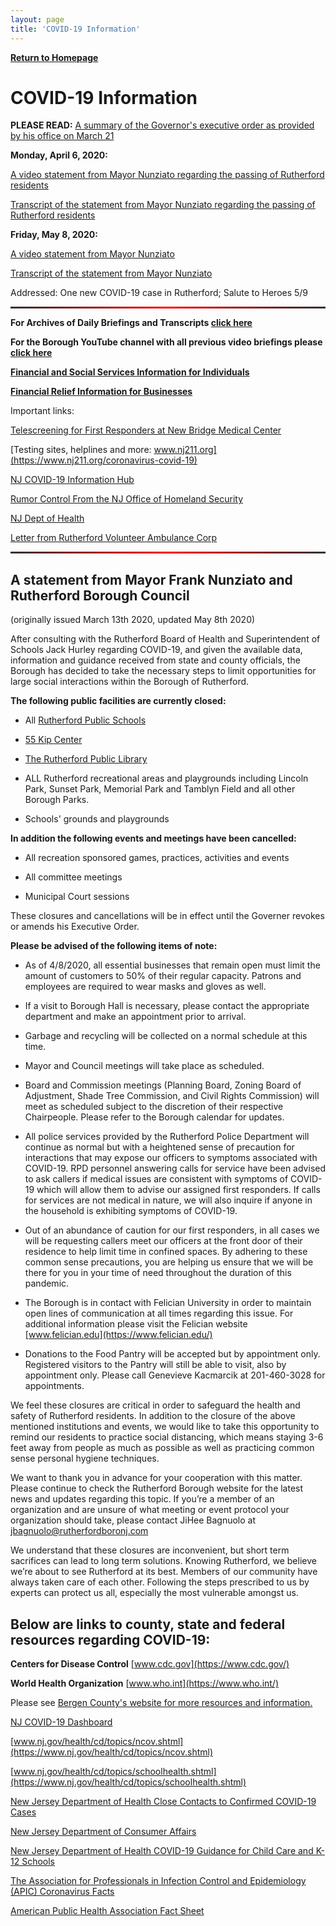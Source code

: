 ```yaml
---
layout: page
title: 'COVID-19 Information'
---
```


<style>
  hr {
    background: red;
    background-image: linear-gradient(to right, #333, red, #333);
    border: 0;
    height: 3px;
    width: 100%;
  }
</style>

[**Return to Homepage**](/)

# COVID-19 Information


**PLEASE READ:** [A summary of the Governor's executive order as provided by his office on March 21](https://storage.googleapis.com/static.rutherford-nj.com/covid/Summary%20of%20EO%20107%20and%20EO%20108.pdf)

**Monday, April 6, 2020:** 

[A video statement from Mayor Nunziato regarding the passing of Rutherford residents](https://youtu.be/IGAjyrJTJnY)

[Transcript of the statement from Mayor Nunziato regarding the passing of Rutherford residents](https://storage.googleapis.com/static.rutherford-nj.com/covid/April%206%202020%20Mayor%20Statement.pdf)

**Friday, May 8, 2020:** 

[A video statement from Mayor Nunziato](https://youtu.be/gK5T23BN2q0)

[Transcript of the statement from Mayor Nunziato](https://storage.googleapis.com/static.rutherford-nj.com/covid/May%208%20Frank%20Nunziato%20(2).pdf)

Addressed: One new COVID-19 case in Rutherford; Salute to Heroes 5/9

---

**For Archives of Daily Briefings and Transcripts [click here](/covid-archives/)**

**For the Borough YouTube channel with all previous video briefings please [click here](https://www.youtube.com/channel/UCeXmkDZGR1XKSc5hMMoaUlQ/)**

[**Financial and Social Services Information for Individuals**](/covid-financial-info-individuals/)

[**Financial Relief Information for Businesses**](/covid-business-information/)

Important links: 

[Telescreening for First Responders at New Bridge Medical Center](https://www.newbridgehealth.org/bergen-covid19-screening/)

[Testing sites, helplines and more: www.nj211.org](https://www.nj211.org/coronavirus-covid-19)

[NJ COVID-19 Information Hub](https://covid19.nj.gov/)

[Rumor Control From the NJ Office of Homeland Security](https://www.njhomelandsecurity.gov/covid19)

[NJ Dept of Health](https://www.nj.gov/health/)

[Letter from Rutherford Volunteer Ambulance Corp](https://storage.googleapis.com/static.rutherford-nj.com/covid/EMS%20Statement.docx.pdf)

---

## A statement from Mayor Frank Nunziato and Rutherford Borough Council 

(originally issued March 13th 2020, updated May 8th 2020)

After consulting with the Rutherford Board of Health and Superintendent of Schools Jack Hurley regarding COVID-19, and given the available data, information and guidance received from state and county officials, the Borough has decided to take the necessary steps to limit opportunities for large social interactions within the Borough of Rutherford. 

**The following public facilities are currently closed:**

- All [Rutherford Public Schools](https://www.rutherfordschools.org/)

- [55 Kip Center](https://www.55kipcenter.org/)

- [The Rutherford Public Library](https://www.rutherfordlibrary.org/)

- ALL Rutherford recreational areas and playgrounds including Lincoln Park, Sunset Park, Memorial Park and Tamblyn Field and all other Borough Parks. 

- Schools' grounds and playgrounds

**In addition the following events and meetings have been cancelled:**

- All recreation sponsored games, practices, activities and events 

- All committee meetings

- Municipal Court sessions

These closures and cancellations will be in effect until the Governer revokes or amends his Executive Order.  

**Please be advised of the following items of note:**

- As of 4/8/2020, all essential businesses that remain open must limit the amount of customers to 50% of their regular capacity. Patrons and employees are required to wear masks and gloves as well.

- If a visit to Borough Hall is necessary, please contact the appropriate department and make an appointment prior to arrival. 

- Garbage and recycling will be collected on a normal schedule at this time.

- Mayor and Council meetings will take place as scheduled. 

- Board and Commission meetings (Planning Board, Zoning Board of Adjustment, Shade Tree Commission, and Civil Rights Commission) will meet as scheduled subject to the discretion of their respective Chairpeople. Please refer to the Borough calendar for updates.   

- All police services provided by the Rutherford Police Department will continue as normal but with a heightened sense of precaution for interactions that may expose our officers to symptoms associated with COVID-19.  RPD personnel answering calls for service have been advised to ask callers if medical issues are consistent with symptoms of COVID-19 which will allow them to advise our assigned first responders.  If calls for services are not medical in nature, we will also inquire if anyone in the household is exhibiting symptoms of COVID-19.  

- Out of an abundance of caution for our first responders, in all cases we will be requesting callers meet our officers at the front door of their residence to help limit time in confined spaces. By adhering to these common sense precautions, you are helping us ensure that we will be there for you in your time of need throughout the duration of this pandemic.

- The Borough is in contact with Felician University in order to maintain open lines of communication at all times regarding this issue. For additional information please visit the Felician website [www.felician.edu](https://www.felician.edu/) 

- Donations to the Food Pantry will be accepted but by appointment only. Registered visitors to the Pantry will still be able to visit, also by appointment only. Please call Genevieve Kacmarcik at 201-460-3028 for appointments.

We feel these closures are critical in order to safeguard the health and safety of Rutherford residents. In addition to the closure of the above mentioned institutions and events, we would like to take this opportunity to remind our residents to practice social distancing, which means staying 3-6 feet away from people as much as possible as well as practicing common sense personal hygiene techniques. 
 
We want to thank you in advance for your cooperation with this matter. Please continue to check the Rutherford Borough website for the latest news and updates regarding this topic. If you’re a member of an organization and are unsure of what meeting or event protocol your organization should take, please contact JiHee Bagnuolo at jbagnuolo@rutherfordboronj.com

We understand that these closures are inconvenient, but short term sacrifices can lead to long term solutions. Knowing Rutherford, we believe we’re about to see Rutherford at its best. Members of our community have always taken care of each other. Following the steps prescribed to us by experts can protect us all, especially the most vulnerable amongst us. 


## Below are links to county, state and federal resources regarding COVID-19:


**Centers for Disease Control** [www.cdc.gov](https://www.cdc.gov/)

**World Health Organization** [www.who.int](https://www.who.int/)

Please see [Bergen County's website for more resources and information.](https://www.co.bergen.nj.us/health-promotion/2019-novel-corona-virus) 

[NJ COVID-19 Dashboard](https://www.nj.gov/health/cd/topics/covid2019_dashboard.shtml)

[www.nj.gov/health/cd/topics/ncov.shtml](https://www.nj.gov/health/cd/topics/ncov.shtml)

[www.nj.gov/health/cd/topics/schoolhealth.shtml](https://www.nj.gov/health/cd/topics/schoolhealth.shtml)

[New Jersey Department of Health Close Contacts to Confirmed COVID-19 Cases](https://storage.googleapis.com/static.rutherford-nj.com/covid/FAQs_For_Close_Contacts_and_People_Being_Tested_3_15_20.108128.pdf)

[New Jersey Department of Consumer Affairs](https://www.njconsumeraffairs.gov/COVID19/Pages/default.aspx)

[New Jersey Department of Health
COVID-19 Guidance for Child Care and K-12 Schools](https://storage.googleapis.com/static.rutherford-nj.com/covid/COVID19_schools_FINAL_3.2.20.pdf)

[The Association for Professionals in Infection Control and Epidemiology (APIC) Coronavirus Facts](https://storage.googleapis.com/static.rutherford-nj.com/covid/02420_Coronavirus_HiresNoBleed.pdf)

[American Public Health Association Fact Sheet](https://storage.googleapis.com/static.rutherford-nj.com/covid/GetReady-2019nCovFactSheet.pdf)
